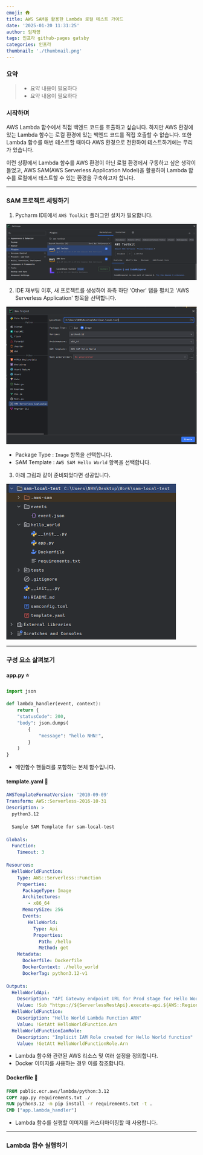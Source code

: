 ```yaml
---
emoji: 🛖
title: AWS SAM을 활용한 Lambda 로컬 테스트 가이드
date: '2025-01-20 11:31:25'
author: 임재영
tags: 인프라 github-pages gatsby
categories: 인프라
thumbnail: './thumbnail.png'
---
```


### 요약

> - 요약 내용이 필요하다
> - 요약 내용이 필요하다

### 시작하며
AWS Lambda 함수에서 직접 백엔드 코드를 호출하고 싶습니다.
하지만 AWS 환경에 있는 Lambda 함수는 로컬 환경에 있는 백엔드 코드를 직접 호출할 수 없습니다.
또한 Lambda 함수를 매번 테스트할 때마다 AWS 환경으로 전환하여 테스트하기에는 무리가 있습니다.

이런 상황에서 Lambda 함수를 AWS 환경이 아닌 로컬 환경에서 구동하고 싶은 생각이 들었고,
AWS SAM(AWS Serverless Application Model)을 활용하여 Lambda 함수를 로컬에서 테스트할 수 있는 환경을 구축하고자 합니다.

---

### SAM 프로젝트 세팅하기

1. Pycharm IDE에서 `AWS Toolkit` 플러그인 설치가 필요합니다.

<img alt="plugin 환경 설정" src="sam-1.png">

2. IDE 재부팅 이후, 새 프로젝트를 생성하여 좌측 하단 'Other' 탭을 펼치고 'AWS Serverless Application' 항목을 선택합니다.

<img alt="plugin 환경 설정" src="sam-2.png">

- Package Type : `Image` 항목을 선택합니다.
- SAM Template : `AWS SAM Hello World` 항목을 선택합니다.

3. 아래 그림과 같이 준비되었다면 성공입니다.

<img alt="plugin 환경 설정" src="sam-3.png">

---

### 구성 요소 살펴보기

#### **app.py ⭐**
```python
import json

def lambda_handler(event, context):
    return {
    "statusCode": 200,
    "body": json.dumps(
        {
            "message": "hello NHN!",
        }
    )
}
```
- 메인함수 핸들러를 포함하는 본체 함수입니다.

#### **template.yaml 🍫**
```yaml
AWSTemplateFormatVersion: '2010-09-09'
Transform: AWS::Serverless-2016-10-31
Description: >
  python3.12

  Sample SAM Template for sam-local-test

Globals:
  Function:
    Timeout: 3

Resources:
  HelloWorldFunction:
    Type: AWS::Serverless::Function
    Properties:
      PackageType: Image
      Architectures:
        - x86_64
      MemorySize: 256
      Events:
        HelloWorld:
          Type: Api
          Properties:
            Path: /hello
            Method: get
    Metadata:
      Dockerfile: Dockerfile
      DockerContext: ./hello_world
      DockerTag: python3.12-v1

Outputs:
  HelloWorldApi:
    Description: "API Gateway endpoint URL for Prod stage for Hello World function"
    Value: !Sub "https://${ServerlessRestApi}.execute-api.${AWS::Region}.amazonaws.com/Prod/hello/"
  HelloWorldFunction:
    Description: "Hello World Lambda Function ARN"
    Value: !GetAtt HelloWorldFunction.Arn
  HelloWorldFunctionIamRole:
    Description: "Implicit IAM Role created for Hello World function"
    Value: !GetAtt HelloWorldFunctionRole.Arn
```
- Lambda 함수와 관련된 AWS 리소스 및 여러 설정을 정의합니다.
- Docker 이미지를 사용하는 경우 이를 참조합니다.

#### **Dockerfile 🐳**
```dockerfile
FROM public.ecr.aws/lambda/python:3.12
COPY app.py requirements.txt ./
RUN python3.12 -m pip install -r requirements.txt -t .
CMD ["app.lambda_handler"]
```
- Lambda 함수를 실행할 이미지를 커스터마이징할 때 사용합니다.

---

### Lambda 함수 실행하기
